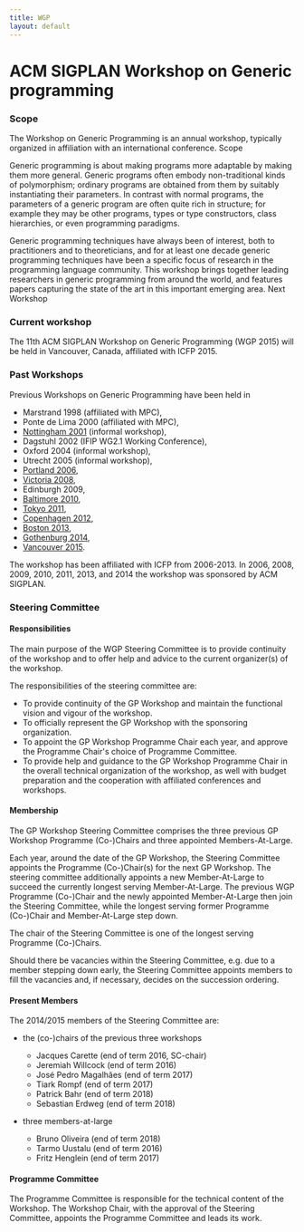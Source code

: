 ```yaml
---
title: WGP
layout: default
---
```


# ACM SIGPLAN Workshop on Generic programming

### Scope

The Workshop on Generic Programming is an annual workshop, typically
organized in affiliation with an international conference.  Scope

Generic programming is about making programs more adaptable by making
them more general. Generic programs often embody non-traditional kinds
of polymorphism; ordinary programs are obtained from them by suitably
instantiating their parameters. In contrast with normal programs, the
parameters of a generic program are often quite rich in structure; for
example they may be other programs, types or type constructors, class
hierarchies, or even programming paradigms.

Generic programming techniques have always been of interest, both to
practitioners and to theoreticians, and for at least one decade
generic programming techniques have been a specific focus of research
in the programming language community. This workshop brings together
leading researchers in generic programming from around the world, and
features papers capturing the state of the art in this important
emerging area.  Next Workshop

### Current workshop

The 11th ACM SIGPLAN Workshop on Generic Programming (WGP 2015) will
be held in Vancouver, Canada, affiliated with ICFP 2015.

### Past Workshops

Previous Workshops on Generic Programming have been held in

* Marstrand 1998 (affiliated with MPC),
* Ponte de Lima 2000 (affiliated with MPC),
* [Nottingham 2001](http://www.cs.nott.ac.uk/~pszgmh/wgp01.html) (informal workshop),
* Dagstuhl 2002 (IFIP WG2.1 Working Conference),
* Oxford 2004 (informal workshop),
* Utrecht 2005 (informal workshop),
* [Portland 2006](http://www.cs.ox.ac.uk/ralf.hinze/wgp2006/wgp2006.html),
* [Victoria 2008](http://www.cs.ox.ac.uk/ralf.hinze/wgp2008/),
* Edinburgh 2009,
* [Baltimore 2010](http://www.osl.iu.edu/wgp2010/),
* [Tokyo 2011](WGP-2011.html),
* [Copenhagen 2012](WGP-2012.html),
* [Boston 2013](WGP-2013.html), 
* [Gothenburg 2014](WGP-2014.html),
* [Vancouver 2015](WGP-2015.html).

The workshop has been affiliated with ICFP from 2006-2013. In 2006,
2008, 2009, 2010, 2011, 2013, and 2014 the workshop was sponsored by
ACM SIGPLAN.

### Steering Committee 

#### Responsibilities

The main purpose of the WGP Steering Committee is to provide
continuity of the workshop and to offer help and advice to the current
organizer(s) of the workshop.

The responsibilities of the steering committee are:

* To provide continuity of the GP Workshop and maintain the functional
  vision and vigour of the workshop.
* To officially represent the GP Workshop with the sponsoring
  organization.
* To appoint the GP Workshop Programme Chair each year, and approve
  the Programme Chair's choice of Programme Committee.
* To provide help and guidance to the GP Workshop Programme Chair in
  the overall technical organization of the workshop, as well with
  budget preparation and the cooperation with affiliated conferences
  and workshops.

#### Membership

The GP Workshop Steering Committee comprises the three previous GP
Workshop Programme (Co-)Chairs and three appointed Members-At-Large.

Each year, around the date of the GP Workshop, the Steering Committee
appoints the Programme (Co-)Chair(s) for the next GP Workshop. The
steering committee additionally appoints a new Member-At-Large to
succeed the currently longest serving Member-At-Large. The previous
WGP Programme (Co-)Chair and the newly appointed Member-At-Large then
join the Steering Committee, while the longest serving former
Programme (Co-)Chair and Member-At-Large step down.

The chair of the Steering Committee is one of the longest serving
Programme (Co-)Chairs.

Should there be vacancies within the Steering Committee, e.g. due to a
member stepping down early, the Steering Committee appoints members to
fill the vacancies and, if necessary, decides on the succession
ordering.

#### Present Members

The 2014/2015 members of the Steering Committee are:

* the (co-)chairs of the previous three workshops
    - Jacques Carette (end of term 2016, SC-chair)
    - Jeremiah Willcock (end of term 2016)
    - José Pedro Magalhães (end of term 2017)
    - Tiark Rompf (end of term 2017)
    - Patrick Bahr (end of term 2018)
    - Sebastian Erdweg (end of term 2018)
    
* three members-at-large
    - Bruno Oliveira (end of term 2018)
    - Tarmo Uustalu (end of term 2016)
    - Fritz Henglein (end of term 2017)

#### Programme Committee

The Programme Committee is responsible for the technical content of
the Workshop. The Workshop Chair, with the approval of the Steering
Committee, appoints the Programme Committee and leads its work.
